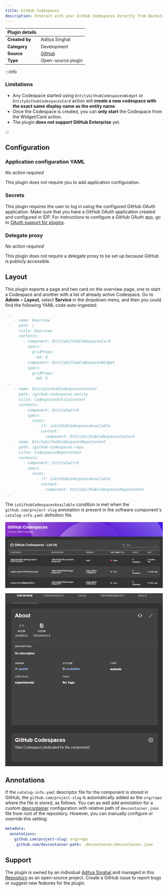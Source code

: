 ```yaml
---
title: GitHub Codespaces
description: Interact with your GitHub Codespaces directly from Backstage platform.
---
```


| Plugin details |                                                                                     |
| -------------- | ----------------------------------------------------------------------------------- |
| **Created by** | Aditya Singhal                                                                             |
| **Category**   | Development                                                                              |
| **Source**     | [GitHub](https://github.com/adityasinghal26/backstage-plugins/tree/main/plugins/github-codespaces) |
| **Type**       | Open-source plugin                                                                  |

:::info
### Limitations

- Any Codespace started using `EntityGithubCodespacesWidget` or `EntityGithubCodespacesCard` action will **create a new codespace with the exact same display name as the entity name**.
- Once the Codespace is created, you can **only start** the Codespace from the Widget/Card action.
- The plugin **does not support GitHub Enterprise** yet. 

:::

## Configuration

### Application configuration YAML

_No action required_

This plugin does not require you to add application configuration.

### Secrets

This plugin requires the user to log in using the configured GitHub OAuth application. Make sure that you have a GitHub OAuth application created and configured in IDP. For instructions to configure a GitHub OAuth app, go to [OAuth support for plugins](../oauth-support-for-plugins.md).

### Delegate proxy

_No action required_

This plugin does not require a delegate proxy to be set up because GitHub is publicly accessible.

## Layout

This plugin exports a page and two card on the overview page, one to start a Codespace and another with a list of already active Codespace. Go to **Admin** > **Layout**, select **Service** in the dropdown menu, and then you could find the following YAML code auto-ingested:

```yaml
...
    - name: Overview
      path: /
      title: Overview
      contents:
        - component: EntityGithubCodespacesCard
          specs:
            gridProps:
              md: 6
        - component: EntityGithubCodespacesWidget
          specs:
            gridProps:
              md: 6
...
    - name: EntityGithubCodespacesContent
      path: /github-codespaces-entity
      title: CodespacesEntityContent
      contents:
        - component: EntitySwitch
          specs:
            cases:
              - if: isGithubCodespacesAvailable
                content:
                  component: EntityGithubCodespacesContent
    - name: EntityGithubCodespacesRepoContent
      path: /github-codespaces-repo
      title: CodespacesRepoContent
      contents:
        - component: EntitySwitch
          specs:
            cases:
              - if: isGithubCodespacesAvailable
                content:
                  component: EntityGithubCodespacesRepoContent
...
```

The `isGithubCodespacesAvailable` condition is met when the `github.com/project-slug` annotation is present in the software component's `catalog-info.yaml` definition file.

![](./static/codespaces-list.png)

![](./static/codespaces-start.png)

## Annotations

If the `catalog-info.yaml` descriptor file for the component is stored in GitHub, the `github.com/project-slug` is automatically added as the `org/repo` where the file is stored, as follows. You can as well add annotation for a custom [devcontainer](https://docs.github.com/en/codespaces/setting-up-your-project-for-codespaces/adding-a-dev-container-configuration/introduction-to-dev-containers) configuration with relative path of `devcontainer.json` file from root of the repository. However, you can manually configure or override this setting:

```yaml
metadata:
  annotations:
    github.com/project-slug: org/repo
     github.com/devcontainer-path: .devcontainer/devcontainer.json
```

## Support

The plugin is owned by an individual [Aditya Singhal](https://github.com/adityasinghal26) and managed in this [Repository](https://github.com/adityasinghal26/backstage-plugins/tree/main/plugins/github-codespaces) as an open-source project. Create a GitHub issue to report bugs or suggest new features for the plugin.
